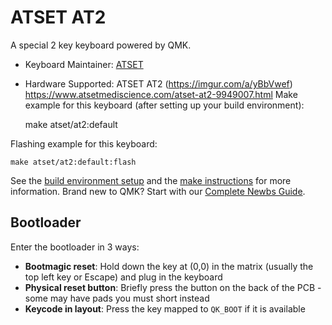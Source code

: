 # ATSET AT2

A special 2 key keyboard powered by QMK.

* Keyboard Maintainer: [ATSET](https://github.com/anubhavd7)
* Hardware Supported: ATSET AT2 (https://imgur.com/a/yBbVwef)
https://www.atsetmediscience.com/atset-at2-9949007.html
Make example for this keyboard (after setting up your build environment):

    make atset/at2:default

Flashing example for this keyboard:

    make atset/at2:default:flash

See the [build environment setup](https://docs.qmk.fm/#/getting_started_build_tools) and the [make instructions](https://docs.qmk.fm/#/getting_started_make_guide) for more information. Brand new to QMK? Start with our [Complete Newbs Guide](https://docs.qmk.fm/#/newbs).

## Bootloader

Enter the bootloader in 3 ways:

* **Bootmagic reset**: Hold down the key at (0,0) in the matrix (usually the top left key or Escape) and plug in the keyboard
* **Physical reset button**: Briefly press the button on the back of the PCB - some may have pads you must short instead
* **Keycode in layout**: Press the key mapped to `QK_BOOT` if it is available
